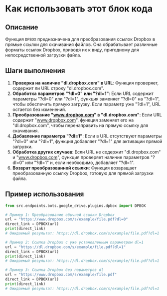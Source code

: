 Как использовать этот блок кода
=========================================================================================

Описание
-------------------------
Функция `DPBOX` предназначена для преобразования ссылок Dropbox в прямые ссылки для скачивания файлов. Она обрабатывает различные форматы ссылок Dropbox, приводя их к виду, пригодному для непосредственной загрузки файла.

Шаги выполнения
-------------------------
1. **Проверка на наличие "dl.dropbox.com" в URL**: Функция проверяет, содержит ли URL строку "dl.dropbox.com".
2. **Обработка параметров "?dl=0" или "?dl=1"**: Если URL содержит параметры "?dl=0" или "?dl=1", функция заменяет "?dl=0" на "?dl=1", чтобы обеспечить прямую загрузку. Если параметр уже "?dl=1", URL остается без изменений.
3. **Преобразование "www.dropbox.com" в "dl.dropbox.com"**: Если URL содержит "www.dropbox.com", функция заменяет его на "dl.dropbox.com", чтобы перенаправить на прямую ссылку для скачивания.
4. **Добавление параметра "?dl=1"**: Если в URL отсутствуют параметры "?dl=0" или "?dl=1", функция добавляет "?dl=1" для активации прямой загрузки.
5. **Обработка других случаев**: Если URL не содержит "dl.dropbox.com" и "www.dropbox.com", функция проверяет наличие параметров "?dl=0" или "?dl=1" и, если необходимо, добавляет "?dl=1".
6. **Возврат преобразованной ссылки**: Функция возвращает преобразованную ссылку Dropbox, готовую для прямой загрузки файла.

Пример использования
-------------------------

```python
from src.endpoints.bots.google_drive.plugins.dpbox import DPBOX

# Пример 1: Преобразование обычной ссылки Dropbox
url = "https://www.dropbox.com/s/example/file.pdf?dl=0"
direct_link = DPBOX(url)
print(direct_link)
# Ожидаемый результат: https://dl.dropbox.com/s/example/file.pdf?dl=1

# Пример 2: Ссылка Dropbox с уже установленным параметром dl=1
url = "https://dl.dropbox.com/s/example/file.pdf?dl=1"
direct_link = DPBOX(url)
print(direct_link)
# Ожидаемый результат: https://dl.dropbox.com/s/example/file.pdf?dl=1

# Пример 3: Ссылка Dropbox без параметров dl
url = "https://www.dropbox.com/s/example/file.pdf"
direct_link = DPBOX(url)
print(direct_link)
# Ожидаемый результат: https://dl.dropbox.com/s/example/file.pdf?dl=1